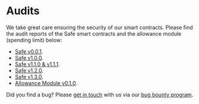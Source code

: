 # Audits

We take great care ensuring the security of our smart contracts. Please find the audit reports of the Safe smart contracts and the allowance module (spending limit) below:

* [Safe v0.0.1](https://github.com/safe-global/safe-contracts/blob/v1.1.1/docs/alexey_audit.md).
* [Safe v1.0.0](https://github.com/safe-global/safe-contracts/blob/v1.1.1/docs/Gnosis_Safe_Formal_Verification_Report_1_0_0.pdf).
* [Safe v1.1.0 & v1.1.1](https://github.com/safe-global/safe-contracts/blob/v1.1.1/docs/audit_1_1_1.md).
* [Safe v1.2.0](https://github.com/safe-global/safe-contracts/blob/v1.2.0/docs/audit_1_2_0.md).
* [Safe v1.3.0](https://github.com/safe-global/safe-contracts/blob/v1.3.0/docs/audit_1_3_0.md).
* [Allowance Module v0.1.0](https://github.com/safe-global/safe-modules/blob/47e2b486b0b31d97bab7648a3f76de9038c6e67b/allowances/AllowanceModuleAuditOct2020.md).

Did you find a bug? Please [get in touch](mailto:bounty@safe.global) with us via our [bug bounty program](https://docs.safe.global/learn/security/bug-bounty-program).
